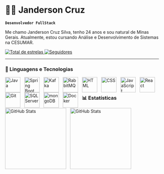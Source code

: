 # 🧑‍💻 Janderson Cruz

**`Desenvolvedor FullStack`**

Me chamo Janderson Cruz Silva, tenho 24 anos e sou natural de Minas Gerais. Atualmente, estou cursando Análise e Desenvolvimento de Sistemas na CESUMAR.

<p align="left"> 
    <a href="https://github.com/jandersoncs?tab=repositories&q=&type=&language=&sort=stargazers">
        <img 
            alt="Total de estrelas" 
            title="Total de estrelas GitHub" 
            src="https://custom-icon-badges.demolab.com/github/stars/jandersoncs?color=55960c&style=for-the-badge&labelColor=488207&logo=star&label=estrelas"
        />
    </a>
    <a href="https://github.com/jandersoncs?tab=followers">
        <img 
            alt="Seguidores" 
            title="Me siga no GitHub" 
            src="https://custom-icon-badges.demolab.com/github/followers/jandersoncs?color=236ad3&labelColor=1155ba&style=for-the-badge&logo=github&label=Seguidores&logoColor=white"
        />
    </a>
</p>

---

### 🤖 Linguagens e Tecnologias

<img
align="left"
alt="Java"
title="Java"
width="50px"
style="padding-right: 10px;"
src="https://cdn.jsdelivr.net/gh/devicons/devicon@latest/icons/java/java-original-wordmark.svg"
/>
<img
align="left"
alt="Spring  Boot"
title="Spring  Boot"
width="50px"
style="padding-right: 10px;"
src="https://cdn.jsdelivr.net/gh/devicons/devicon@latest/icons/spring/spring-original-wordmark.svg"
/>
<img
align="left"
alt="Kafka"
title="Kafka"
width="50px"
style="padding-right: 10px;"
src="https://cdn.jsdelivr.net/gh/devicons/devicon@latest/icons/apachekafka/apachekafka-original-wordmark.svg"
/>
<img
align="left"
alt="RabbitMQ"
title="RabbitMQ"
width="50px"
style="padding-right: 10px;"
src="https://cdn.jsdelivr.net/gh/devicons/devicon@latest/icons/rabbitmq/rabbitmq-original.svg"
/>
<img
align="left"
alt="HTML"
title="HTML"
width="50px"
style="padding-right: 10px;"
src="https://cdn.jsdelivr.net/gh/devicons/devicon@latest/icons/html5/html5-original.svg"
/>
<img
align="left"
alt="CSS"
title="CSS"
width="50px"
style="padding-right: 10px;"
src="https://cdn.jsdelivr.net/gh/devicons/devicon@latest/icons/css3/css3-original.svg"
/>
<img
align="left"
alt="JavaScript"
title="JavaScript"
width="50px"
style="padding-right: 10px;"
src="https://cdn.jsdelivr.net/gh/devicons/devicon@latest/icons/javascript/javascript-original.svg"
/>
<img
align="left"
alt="React"
title="React"
width="50px"
style="padding-right: 10px;"
src="https://cdn.jsdelivr.net/gh/devicons/devicon@latest/icons/react/react-original.svg"
/>
<img
align="left"
alt="Git"
title="Git"
width="50px"
style="padding-right: 10px;"
src="https://cdn.jsdelivr.net/gh/devicons/devicon@latest/icons/git/git-original.svg"
/>
<img
align="left"
alt="SQL Server"
title="SQL Server"
width="50px"
style="padding-right: 10px;"
src="https://cdn.jsdelivr.net/gh/devicons/devicon@latest/icons/microsoftsqlserver/microsoftsqlserver-original-wordmark.svg"
/>
<img
align="left"
alt="mongoDB"
title="mongoDB"
width="50px"
style="padding-right: 10px;"
src="https://cdn.jsdelivr.net/gh/devicons/devicon@latest/icons/mongodb/mongodb-original-wordmark.svg"
/>
<img
align="left"
alt="Docker"
title="Docker"
width="50px"
style="padding-right: 10px;"
src="https://cdn.jsdelivr.net/gh/devicons/devicon@latest/icons/docker/docker-original.svg"
/>

<br/>
<br/>

### 📊 Estatísticas

<p>
  <img 
    align="left" 
    alt="GitHub Stats" 
    height="200" 
    style="padding-right: 10px;" 
    src="https://github-readme-stats.vercel.app/api?username=jandersoncs&show_icons=true&theme=tokyonight&include_all_commits=true&locale=pt-br" 
  />

<img
align="left"
alt="GitHub Stats"
height="200"
src="https://github-readme-stats.vercel.app/api/top-langs/?username=jandersoncs&theme=tokyonight&layout=compact&custom_title=Tecnologias&langs_count=9"
/>

</p>
